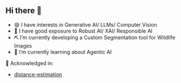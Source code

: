 ## Hi there 👋

<!--
**Ayrus144/Ayrus144** is a ✨ _special_ ✨ repository because its `README.md` (this file) appears on your GitHub profile.

Here are some ideas to get you started:

- 🔭 I’m currently working on ...
- 🌱 I’m currently learning ...
- 👯 I’m looking to collaborate on ...
- 🤔 I’m looking for help with ...
- 💬 Ask me about ...
- 📫 How to reach me: ...
- 😄 Pronouns: ...
- ⚡ Fun fact: ...
-->

- 😄 I have interests in Generative AI/ LLMs/ Computer Vision
- 🔭 I have good exposure to Robust AI/ XAI/ Responsible AI
- ⛏ I’m currently developing a Custom Segmentation tool for Wildlife Images
- 🌱 I’m currently learning about Agentic AI

💬 Acknowledged in:
- [distance-estimation](https://github.com/timmh/distance-estimation/#acknowledgements)
